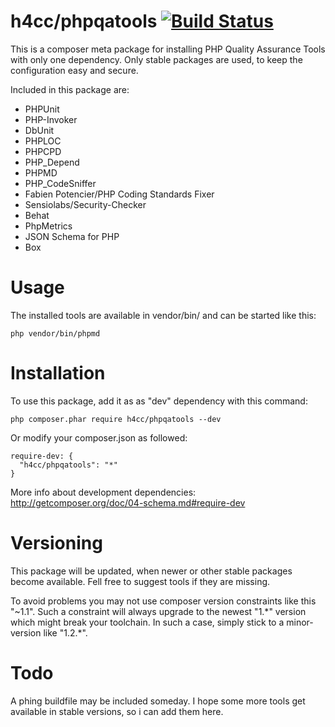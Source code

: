 h4cc/phpqatools [![Build Status](https://travis-ci.org/h4cc/phpqatools.png?branch=master)](https://travis-ci.org/h4cc/phpqatools)
==========

This is a composer meta package for installing PHP Quality Assurance Tools with only one dependency.
Only stable packages are used, to keep the configuration easy and secure.

Included in this package are:
- PHPUnit
- PHP-Invoker
- DbUnit
- PHPLOC
- PHPCPD
- PHP_Depend
- PHPMD
- PHP_CodeSniffer
- Fabien Potencier/PHP Coding Standards Fixer
- Sensiolabs/Security-Checker
- Behat
- PhpMetrics
- JSON Schema for PHP
- Box

# Usage

The installed tools are available in vendor/bin/ and can be started like this:

    php vendor/bin/phpmd


# Installation

To use this package, add it as as "dev" dependency with this command:

    php composer.phar require h4cc/phpqatools --dev

Or modify your composer.json as followed:

    require-dev: {
      "h4cc/phpqatools": "*"
    }

More info about development dependencies: http://getcomposer.org/doc/04-schema.md#require-dev


# Versioning

This package will be updated, when newer or other stable packages become available. Fell free to suggest tools if they are missing.

To avoid problems you may not use composer version constraints like this "~1.1". Such a constraint will always upgrade to the newest "1.\*" version which might break your toolchain.
In such a case, simply stick to a minor-version like "1.2.\*".


# Todo

A phing buildfile may be included someday.
I hope some more tools get available in stable versions, so i can add them here.
